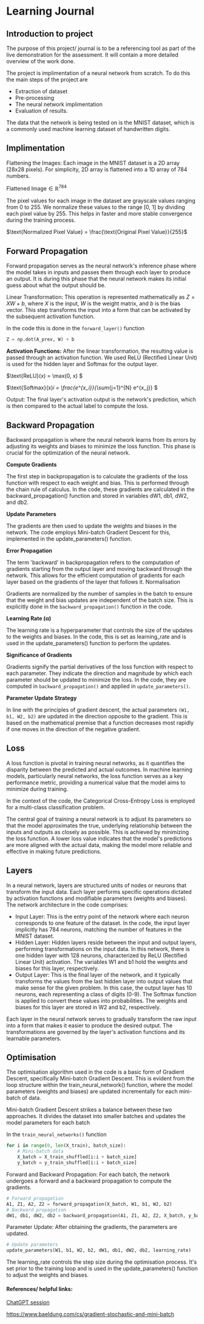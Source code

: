 # Learning Journal 

## Introduction to project
The purpose of this project/ journal is to be a referencing tool as part of the live demonstration for the assessment. It will contain a more detailed overview of the work done. 

The project is implimentation of a neural network from scratch. To do this the main steps of the project are
* Extraction of dataset
* Pre-processing
* The neural network implimentation 
* Evaluation of results. 

The data that the network is being tested on is the MNIST dataset, which is a commonly used machine learning dataset of handwritten digits. 


## Implimentation

Flattening the Images: Each image in the MNIST dataset is a 2D array (28x28 pixels). For simplicity, 2D array is flattened into a 1D array of 784 numbers. 

$\text{Flattened Image} \in \mathbb{R}^{784}$

The pixel values for each image in the dataset are grayscale values ranging from 0 to 255. We normalize these values to the range [0, 1] by dividing each pixel value by 255. This helps in faster and more stable convergence during the training process.

$\text{Normalized Pixel Value} = \frac{\text{Original Pixel Value}}{255}$


## Forward Propagation

Forward propagation serves as the neural network's inference phase where the model takes in inputs and passes them through each layer to produce an output. It is during this phase that the neural network makes its initial guess about what the output should be.

Linear Transformation: This operation is represented mathematically as $Z = XW + b$, where $X$ is the input, $W$ is the weight matrix, and $b$ is the bias vector. This step transforms the input into a form that can be activated by the subsequent activation function.

In the code this is done in the `forward_layer()` function 
```python 
Z = np.dot(A_prev, W) + b
```


**Activation Functions:** After the linear transformation, the resulting value is passed through an activation function. We used ReLU (Rectified Linear Unit) is used for the hidden layer and Softmax for the output layer.

$\text{ReLU}(x) = \max(0, x) $

$\text{Softmax}(x)_i = \frac{e^{x_i}}{\sum_{j=1}^{N} e^{x_j}} $

Output: The final layer's activation output is the network's prediction, which is then compared to the actual label to compute the loss.

## Backward Propagation


Backward propagation is where the neural network learns from its errors by adjusting its weights and biases to minimize the loss function. This phase is crucial for the optimization of the neural network.

**Compute Gradients**

The first step in backpropagation is to calculate the gradients of the loss function with respect to each weight and bias. This is performed through the chain rule of calculus. In the code, these gradients are calculated in the backward_propagation() function and stored in variables dW1, db1, dW2, and db2.

**Update Parameters**

The gradients are then used to update the weights and biases in the network. The code employs Mini-batch Gradient Descent for this, implemented in the update_parameters() function.

**Error Propagation**

The term 'backward' in backpropagation refers to the computation of gradients starting from the output layer and moving backward through the network. This allows for the efficient computation of gradients for each layer based on the gradients of the layer that follows it.
Normalisation

Gradients are normalized by the number of samples in the batch to ensure that the weight and bias updates are independent of the batch size. This is explicitly done in the `backward_propagation()` function in the code.

**Learning Rate (α)**

The learning rate is a hyperparameter that controls the size of the updates to the weights and biases. In the code, this is set as learning_rate and is used in the update_parameters() function to perform the updates.

**Significance of Gradients**

Gradients signify the partial derivatives of the loss function with respect to each parameter. They indicate the direction and magnitude by which each parameter should be updated to minimize the loss. In the code, they are computed in `backward_propagation()` and applied in `update_parameters()`.

**Parameter Update Strategy**

In line with the principles of gradient descent, the actual parameters `(W1, b1, W2, b2)` are updated in the direction opposite to the gradient. This is based on the mathematical premise that a function decreases most rapidly if one moves in the direction of the negative gradient.

## Loss
A loss function is pivotal in training neural networks, as it quantifies the disparity between the predicted and actual outcomes. In machine learning models, particularly neural networks, the loss function serves as a key performance metric, providing a numerical value that the model aims to minimize during training.

In the context of the code, the Categorical Cross-Entropy Loss is employed for a multi-class classification problem. 

The central goal of training a neural network is to adjust its parameters so that the model approximates the true, underlying relationship between the inputs and outputs as closely as possible. This is achieved by minimizing the loss function. A lower loss value indicates that the model's predictions are more aligned with the actual data, making the model more reliable and effective in making future predictions.

## Layers
In a neural network, layers are structured units of nodes or neurons that transform the input data. Each layer performs specific operations dictated by activation functions and modifiable parameters (weights and biases). The network architecture in the code comprises:

* Input Layer: This is the entry point of the network where each neuron corresponds to one feature of the dataset. In the code, the input layer implicitly has 784 neurons, matching the number of features in the MNIST dataset.
* Hidden Layer: Hidden layers reside between the input and output layers, performing transformations on the input data. In this network, there is one hidden layer with 128 neurons, characterized by ReLU (Rectified Linear Unit) activation. The variables W1 and b1 hold the weights and biases for this layer, respectively.
* Output Layer: This is the final layer of the network, and it typically transforms the values from the last hidden layer into output values that make sense for the given problem. In this case, the output layer has 10 neurons, each representing a class of digits (0-9). The Softmax function is applied to convert these values into probabilities. The weights and biases for this layer are stored in W2 and b2, respectively.

Each layer in the neural network serves to gradually transform the raw input into a form that makes it easier to produce the desired output. The transformations are governed by the layer's activation functions and its learnable parameters.


## Optimisation 
The optimisation algorithm used in the code is a basic form of Gradient Descent, specifically Mini-batch Gradient Descent. This is evident from the loop structure within the train_neural_network() function, where the model parameters (weights and biases) are updated incrementally for each mini-batch of data.

Mini-batch Gradient Descent strikes a balance between these two approaches. It divides the dataset into smaller batches and updates the model parameters for each batch

In the `train_neural_networks()` function 
```python
for i in range(0, len(X_train), batch_size):
    # Mini-batch data
    X_batch = X_train_shuffled[i:i + batch_size]
    y_batch = y_train_shuffled[i:i + batch_size]
```

Forward and Backward Propagation: For each batch, the network undergoes a forward and a backward propagation to compute the gradients.
```python 
# Forward propagation
A1, Z1, A2, Z2 = forward_propagation(X_batch, W1, b1, W2, b2)
# Backward propagation
dW1, db1, dW2, db2 = backward_propagation(A1, Z1, A2, Z2, X_batch, y_batch, W2)
```

Parameter Update: After obtaining the gradients, the parameters are updated.
```python 
# Update parameters
update_parameters(W1, b1, W2, b2, dW1, db1, dW2, db2, learning_rate)
```
The learning_rate controls the step size during the optimisation process. It's set prior to the training loop and is used in the update_parameters() function to adjust the weights and biases.

#### References/ helpful links:
[ChatGPT session](https://chat.openai.com/share/0b8168ea-5d2a-497d-967e-c129e2424fcf) 

https://www.baeldung.com/cs/gradient-stochastic-and-mini-batch 